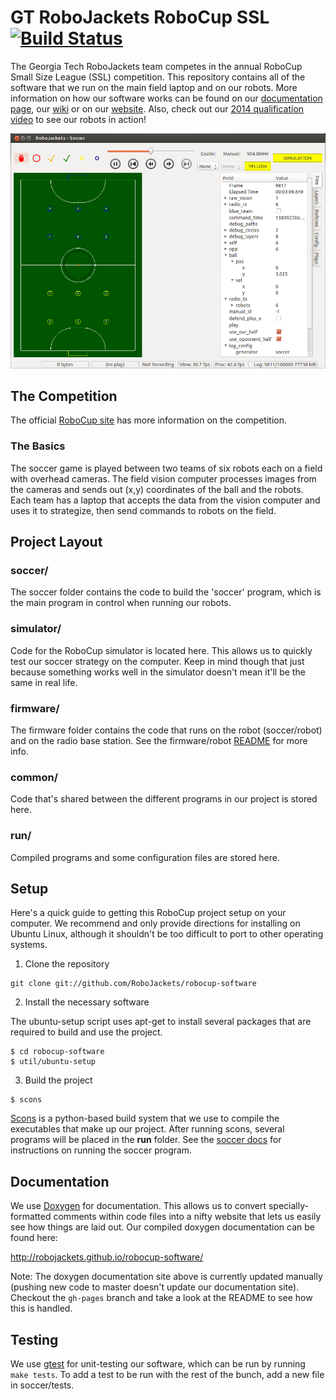 # GT RoboJackets RoboCup SSL [![Build Status](https://travis-ci.org/RoboJackets/robocup-software.png?branch=master)](https://travis-ci.org/RoboJackets/robocup-software)


The Georgia Tech RoboJackets team competes in the annual RoboCup Small Size League (SSL) competition.  This repository contains all of the software that we run on the main field laptop and on our robots.  More information on how our software works can be found on our [documentation page](http://robojackets.github.io/robocup-software/), our [wiki](http://wiki.robojackets.org/w/RoboCup_Software) or on our [website](http://www.robojackets.org/).
Also, check out our [2014 qualification video](https://www.youtube.com/watch?v=H3F9HexPLT0) to see our robots in action! 

![Screenshot of the 'soccer' program](doc/images/soccer.png "Soccer")


## The Competition

The official [RoboCup site](http://robocupssl.cpe.ku.ac.th/) has more information on the competition.


### The Basics

The soccer game is played between two teams of six robots each on a field with overhead cameras.  The field vision computer processes images from the cameras and sends out (x,y) coordinates of the ball and the robots.  Each team has a laptop that accepts the data from the vision computer and uses it to strategize, then send commands to robots on the field.


## Project Layout

### soccer/

The soccer folder contains the code to build the 'soccer' program, which is the main program in control when running our robots.


### simulator/

Code for the RoboCup simulator is located here.  This allows us to quickly test our soccer strategy on the computer.  Keep in mind though that just because something works well in the simulator doesn't mean it'll be the same in real life.


### firmware/

The firmware folder contains the code that runs on the robot (soccer/robot) and on the radio base station.  See the firmware/robot [README](firmware/robot/README.md) for more info.


### common/

Code that's shared between the different programs in our project is stored here.


### run/

Compiled programs and some configuration files are stored here.


## Setup

Here's a quick guide to getting this RoboCup project setup on your computer.  We recommend and only provide directions for installing on Ubuntu Linux, although it shouldn't be too difficult to port to other operating systems.

1) Clone the repository

```
git clone git://github.com/RoboJackets/robocup-software
```


2) Install the necessary software

The ubuntu-setup script uses apt-get to install several packages that are required to build and use the project.

```
$ cd robocup-software
$ util/ubuntu-setup
```

3) Build the project

```
$ scons
```

[Scons](http://www.scons.org/) is a python-based build system that we use to compile the executables that make up our project.  After running scons, several programs will be placed in the **run** folder.  See the [soccer docs](http://robojackets.github.io/robocup-software/md_soccer_doc__soccer.html) for instructions on running the soccer program.


## Documentation

We use [Doxygen](www.doxygen.org) for documentation.  This allows us to convert specially-formatted comments within code files into a nifty website that lets us easily see how things are laid out.  Our compiled doxygen documentation can be found here:

http://robojackets.github.io/robocup-software/

Note: The doxygen documentation site above is currently updated manually (pushing new code to master doesn't update our documentation site).  Checkout the `gh-pages` branch and take a look at the README to see how this is handled.


## Testing

We use [gtest](https://code.google.com/p/googletest/) for unit-testing our software, which can be run by running `make tests`.  To add a test to be run with the rest of the bunch, add a new file in soccer/tests.

